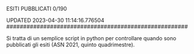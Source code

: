 ESITI PUBBLICATI 0/190 

UPDATED 2023-04-30 11:14:16.776504
######################################################

Si tratta di un semplice script in python per controllare quando sono pubblicati gli esiti (ASN 2021, quinto quadrimestre).

